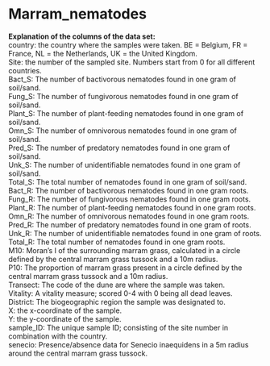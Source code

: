 # Marram_nematodes
**Explanation of the columns of the data set:**  
country: the country where the samples were taken. BE = Belgium, FR = France, NL = the Netherlands, UK = the United Kingdom.  
Site: the number of the sampled site. Numbers start from 0 for all different countries.  
Bact_S: The number of bactivorous nematodes found in one gram of soil/sand.  
Fung_S: The number of fungivorous nematodes found in one gram of soil/sand.  
Plant_S: The number of plant-feeding nematodes found in one gram of soil/sand.  
Omn_S:	 The number of omnivorous nematodes found in one gram of soil/sand.  
Pred_S:	The number of predatory nematodes found in one gram of soil/sand.  
Unk_S: The number of unidentifiable nematodes found in one gram of soil/sand.  
Total_S: The total number of nematodes found in one gram of soil/sand.  
Bact_R: The number of bactivorous nematodes found in one gram roots.  
Fung_R: The number of fungivorous nematodes found in one gram roots.  
Plant_R: The number of plant-feeding nematodes found in one gram roots.  
Omn_R: The number of omnivorous nematodes found in one gram roots.  
Pred_R: The number of predatory nematodes found in one gram of roots.  
Unk_R: The number of unidentifiable nematodes found in one gram of roots.  
Total_R: The total number of nematodes found in one gram roots.  
M10: Moran’s I of the surrounding marram grass, calculated in a circle defined by the central marram grass tussock and a 10m radius.  
P10: The proportion of marram grass present in a circle defined by the central marram grass tussock and a 10m radius.  
Transect: The code of the dune are where the sample was taken.  
Vitality: A vitality measure; scored 0-4 with 0 being all dead leaves.  
District: The biogeographic region the sample was designated to.  
X: the x-coordinate of the sample.  
Y: the y-coordinate of the sample.  
sample_ID: The unique sample ID; consisting of the site number in combination with the country.  
senecio: Presence/absence data for Senecio inaequidens in a 5m radius around the central marram grass tussock.

